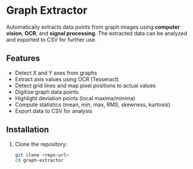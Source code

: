 # Graph Extractor

Automatically extracts data points from graph images using **computer vision**, **OCR**, and **signal processing**. The extracted data can be analyzed and exported to CSV for further use.

## Features

- Detect X and Y axes from graphs
- Extract axis values using OCR (Tesseract)
- Detect grid lines and map pixel positions to actual values
- Digitize graph data points
- Highlight deviation points (local maxima/minima)
- Compute statistics (mean, min, max, RMS, skewness, kurtosis)
- Export data to CSV for analysis

## Installation

1. Clone the repository:
   ```bash
   git clone <repo-url>
   cd graph-extractor
